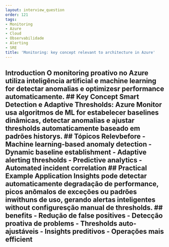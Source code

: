 ```yaml
---
layout: interview_question
order: 121
tags:
- Monitoring
- Azure
- Cloud
- Observabilidade
- Alerting
- SRE
title: 'Monitoring: key concept relevant to architecture in Azure'
---
```


## Introduction O monitoring proativo no Azure utiliza inteligência artificial e machine learning for detectar anomalias e optimizesr performance automaticamente. ## Key Concept **Smart Detection e Adaptive Thresholds**: Azure Monitor usa algoritmos de ML for estabelecer baselines dinâmicas, detectar anomalias e ajustar thresholds automaticamente baseado em padrões historys. ## Tópicos Relevbefore - Machine learning-based anomaly detection - Dynamic baseline establishment - Adaptive alerting thresholds - Predictive analytics - Automated incident correlation ## Practical Example Application Insights pode detectar automaticamente degradação de performance, picos anômalos de exceções ou padrões inwithuns de uso, gerando alertas inteligentes without configuresção manual de thresholds. ## benefits - Redução de false positives - Detecção proativa de problems - Thresholds auto-ajustáveis - Insights preditivos - Operações mais efficient
